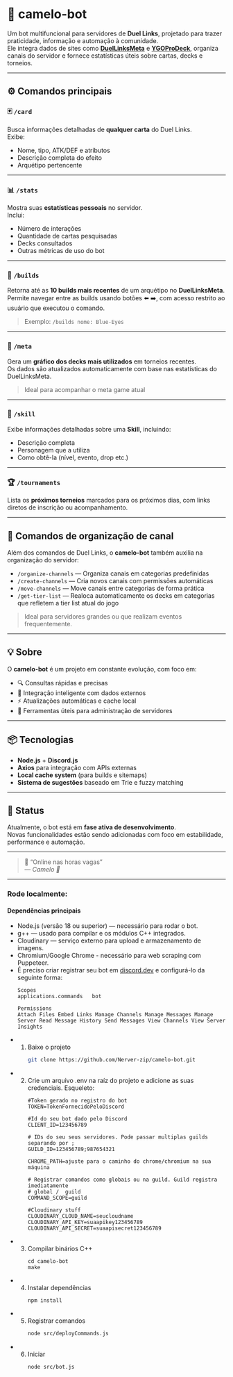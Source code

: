 # 🐪 camelo-bot
Um bot multifuncional para servidores de **Duel Links**, projetado para trazer praticidade, informação e automação à comunidade.  
Ele integra dados de sites como [**DuelLinksMeta**](https://www.duellinksmeta.com/) e [**YGOProDeck**](https://ygoprodeck.com/), organiza canais do servidor e fornece estatísticas úteis sobre cartas, decks e torneios.

---

## ⚙️ Comandos principais

### 🃏 `/card`
Busca informações detalhadas de **qualquer carta** do Duel Links.  
Exibe:
- Nome, tipo, ATK/DEF e atributos
- Descrição completa do efeito
- Arquétipo pertencente

---

### 📊 `/stats`
Mostra suas **estatísticas pessoais** no servidor.  
Inclui:
- Número de interações
- Quantidade de cartas pesquisadas
- Decks consultados
- Outras métricas de uso do bot

---

### 🧱 `/builds`
Retorna até as **10 builds mais recentes** de um arquétipo no **DuelLinksMeta**.  
Permite navegar entre as builds usando botões ⬅️ ➡️, com acesso restrito ao usuário que executou o comando.

> Exemplo: `/builds nome: Blue-Eyes`

---

### 🧩 `/meta`
Gera um **gráfico dos decks mais utilizados** em torneios recentes.  
Os dados são atualizados automaticamente com base nas estatísticas do DuelLinksMeta.

> Ideal para acompanhar o meta game atual

---

### 🎯 `/skill`
Exibe informações detalhadas sobre uma **Skill**, incluindo:
- Descrição completa
- Personagem que a utiliza
- Como obtê-la (nível, evento, drop etc.)

---

### 🏆 `/tournaments`
Lista os **próximos torneios** marcados para os próximos dias, com links diretos de inscrição ou acompanhamento.

---

## 🧭 Comandos de organização de canal

Além dos comandos de Duel Links, o **camelo-bot** também auxilia na organização do servidor:

- `/organize-channels` — Organiza canais em categorias predefinidas  
- `/create-channels` — Cria novos canais com permissões automáticas  
- `/move-channels` — Move canais entre categorias de forma prática
- `/get-tier-list` — Realoca automaticamente os decks em categorias que refletem a tier list atual do jogo

> Ideal para servidores grandes ou que realizam eventos frequentemente.

---

## 💡 Sobre
O **camelo-bot** é um projeto em constante evolução, com foco em:
- 🔍 Consultas rápidas e precisas  
- 🧠 Integração inteligente com dados externos  
- ⚡ Atualizações automáticas e cache local  
- 🧭 Ferramentas úteis para administração de servidores

---

## 📦 Tecnologias
- **Node.js** + **Discord.js**
- **Axios** para integração com APIs externas
- **Local cache system** (para builds e sitemaps)
- **Sistema de sugestões** baseado em Trie e fuzzy matching

---

## 🧪 Status
Atualmente, o bot está em **fase ativa de desenvolvimento**.  
Novas funcionalidades estão sendo adicionadas com foco em estabilidade, performance e automação.

---

> 💬 “Online nas horas vagas”  
> — *Camelo 🐪*

---

### Rode localmente:

#### Dependências principais

- Node.js (versão 18 ou superior) — necessário para rodar o bot.
- g++ — usado para compilar e os módulos C++ integrados.
- Cloudinary — serviço externo para upload e armazenamento de imagens.
- Chromium/Google Chrome - necessário para web scraping com Puppeteer.
- É preciso criar registrar seu bot em [discord.dev](https://discord.com/developers/applications) e configurá-lo da seguinte forma:
  ```
  Scopes
  applications.commands   bot
  ```
  ```
  Permissions
  Attach Files Embed Links Manage Channels Manage Messages Manage Server Read Message History Send Messages View Channels View Server Insights
  ```
- 1. Baixe o projeto
     ```bash
     git clone https://github.com/Nerver-zip/camelo-bot.git
     ```
- 2. Crie um arquivo .env na raíz do projeto e adicione as suas credenciais. Esqueleto:
     ```dotenv
     #Token gerado no registro do bot
     TOKEN=TokenFornecidoPeloDiscord
  
     #Id do seu bot dado pelo Discord
     CLIENT_ID=123456789
     
     # IDs do seu seus servidores. Pode passar multiplas guilds separando por ;
     GUILD_ID=123456789;987654321

     CHROME_PATH=ajuste para o caminho do chrome/chromium na sua máquina

     # Registrar comandos como globais ou na guild. Guild registra imediatamente
     # global /  guild
     COMMAND_SCOPE=guild

     #Cloudinary stuff
     CLOUDINARY_CLOUD_NAME=seucloudname
     CLOUDINARY_API_KEY=suaapikey123456789
     CLOUDINARY_API_SECRET=suaapisecret123456789
     ```
- 3. Compilar binários C++
     ```
     cd camelo-bot
     make
     ```
- 4. Instalar dependências
     ```nodejs
     npm install
     ```
- 5. Registrar comandos
     ```bash
     node src/deployCommands.js
     ```
- 6. Iniciar
     ```bash
     node src/bot.js
     ```
